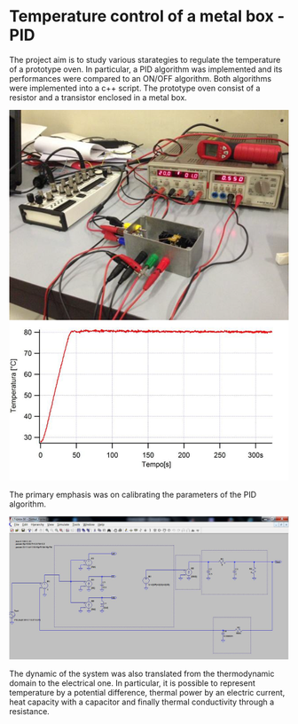 # Temperature control of a metal box - PID
The project aim is to study various starategies to regulate the temperature of a prototype oven. 
In particular, a PID algorithm was implemented and its performances were compared to an ON/OFF algorithm. 
Both algorithms were implemented into a c++ script. The prototype oven consist of a resistor and a transistor enclosed in a metal box.

![alt text](https://github.com/MiTiProjects/PID_Box/blob/main/setup.png)
![alt text](https://github.com/MiTiProjects/PID_Box/blob/main/Result.png)

The primary emphasis was on calibrating the parameters of the PID algorithm.

![alt text](https://github.com/MiTiProjects/PID_Box/blob/main/ElEq.png)

The dynamic of the system was also translated from the thermodynamic domain to the electrical one. 
In particular, it is possible to represent temperature by a potential difference, thermal power by an 
electric current, heat capacity with a capacitor and finally thermal conductivity through a resistance.
